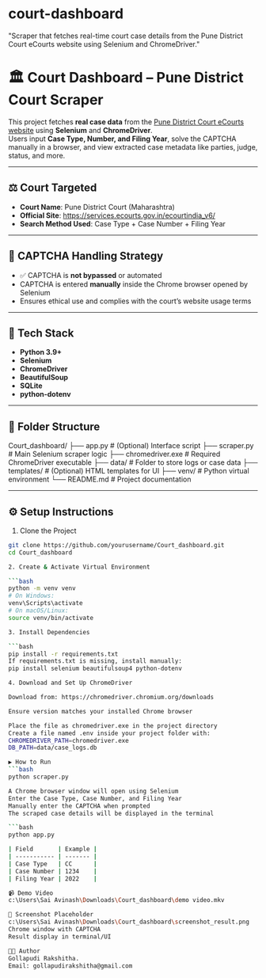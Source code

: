# court-dashboard
"Scraper that fetches real-time court case details from the Pune District Court eCourts website using Selenium and ChromeDriver."
# 🏛️ Court Dashboard – Pune District Court Scraper

This project fetches **real case data** from the [Pune District Court eCourts website](https://districts.ecourts.gov.in/pune) using **Selenium** and **ChromeDriver**.  
Users input **Case Type, Number, and Filing Year**, solve the CAPTCHA manually in a browser, and view extracted case metadata like parties, judge, status, and more.  


---

## ⚖️ Court Targeted

- **Court Name**: Pune District Court (Maharashtra)
- **Official Site**: https://services.ecourts.gov.in/ecourtindia_v6/
- **Search Method Used**: Case Type + Case Number + Filing Year

---

## 🔐 CAPTCHA Handling Strategy

- ✅ CAPTCHA is **not bypassed** or automated
- CAPTCHA is entered **manually** inside the Chrome browser opened by Selenium
- Ensures ethical use and complies with the court’s website usage terms

---

## 🧰 Tech Stack

- **Python 3.9+**
- **Selenium**
- **ChromeDriver**
- **BeautifulSoup**
- **SQLite**
- **python-dotenv**

---

## 📁 Folder Structure
Court_dashboard/
├── app.py # (Optional) Interface script
├── scraper.py # Main Selenium scraper logic
├── chromedriver.exe # Required ChromeDriver executable
├── data/ # Folder to store logs or case data
├── templates/ # (Optional) HTML templates for UI
├── venv/ # Python virtual environment
└── README.md # Project documentation

---

## ⚙️ Setup Instructions

1. Clone the Project

```bash
git clone https://github.com/yourusername/Court_dashboard.git
cd Court_dashboard

2. Create & Activate Virtual Environment

```bash
python -m venv venv
# On Windows:
venv\Scripts\activate
# On macOS/Linux:
source venv/bin/activate

3. Install Dependencies

```bash
pip install -r requirements.txt
If requirements.txt is missing, install manually:
pip install selenium beautifulsoup4 python-dotenv

4. Download and Set Up ChromeDriver

Download from: https://chromedriver.chromium.org/downloads

Ensure version matches your installed Chrome browser

Place the file as chromedriver.exe in the project directory
Create a file named .env inside your project folder with:
CHROMEDRIVER_PATH=chromedriver.exe
DB_PATH=data/case_logs.db

▶️ How to Run
```bash
python scraper.py

A Chrome browser window will open using Selenium
Enter the Case Type, Case Number, and Filing Year
Manually enter the CAPTCHA when prompted
The scraped case details will be displayed in the terminal

```bash
python app.py

| Field       | Example |
| ----------- | ------- |
| Case Type   | CC      |
| Case Number | 1234    |
| Filing Year | 2022    |

📹 Demo Video
c:\Users\Sai Avinash\Downloads\Court_dashboard\demo video.mkv

📸 Screenshot Placeholder
c:\Users\Sai Avinash\Downloads\Court_dashboard\screenshot_result.png
Chrome window with CAPTCHA
Result display in terminal/UI

👩‍💻 Author
Gollapudi Rakshitha.
Email: gollapudirakshitha@gmail.com






